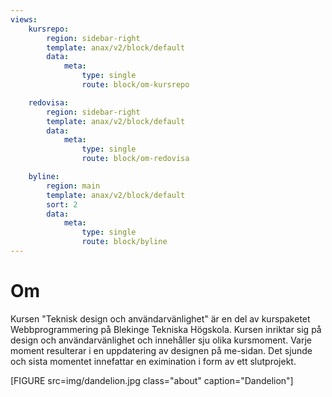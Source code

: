 ```yaml
---
views:
    kursrepo:
        region: sidebar-right
        template: anax/v2/block/default
        data:
            meta:
                type: single
                route: block/om-kursrepo

    redovisa:
        region: sidebar-right
        template: anax/v2/block/default
        data:
            meta:
                type: single
                route: block/om-redovisa

    byline:
        region: main
        template: anax/v2/block/default
        sort: 2
        data:
            meta:
                type: single
                route: block/byline
---
```

Om
=========================

Kursen "Teknisk design och användarvänlighet" är en del av kurspaketet Webbprogrammering på Blekinge Tekniska Högskola. Kursen inriktar sig på design och användarvänlighet och innehåller sju olika kursmoment. Varje moment resulterar i en uppdatering av designen på me-sidan. Det sjunde och sista momentet innefattar en eximination i form av ett slutprojekt.

[FIGURE src=img/dandelion.jpg class="about" caption="Dandelion"]
